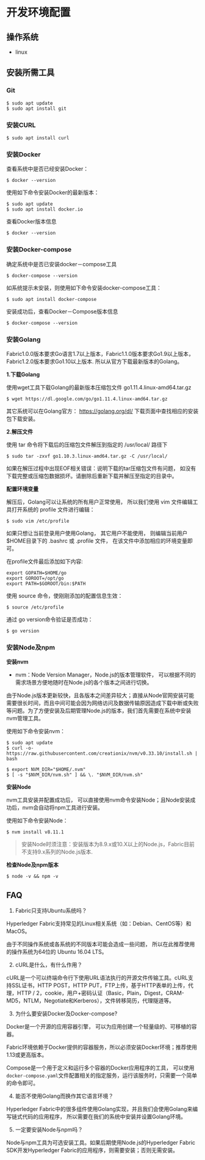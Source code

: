 # 开发环境配置

## 操作系统

- linux

## 安装所需工具

### Git
```
$ sudo apt update
$ sudo apt install git
```
### 安装CURL

```
$ sudo apt install curl
```

### 安装Docker
查看系统中是否已经安装Docker：
```
$ docker --version
```
使用如下命令安装Docker的最新版本：
```
$ sudo apt update
$ sudo apt install docker.io
```
查看Docker版本信息
```
$ docker --version
```


### 安装Docker-compose
确定系统中是否已安装docker－compose工具
```
$ docker-compose --version
```
如系统提示未安装，则使用如下命令安装docker-compose工具：
```
$ sudo apt install docker-compose
```
安装成功后，查看Docker－Compose版本信息
```
$ docker-compose --version

```

### 安装Golang
Fabric1.0.0版本要求Go语言1.7以上版本，Fabric1.1.0版本要求Go1.9以上版本，Fabric1.2.0版本要求Go1.10以上版本. 所以从官方下载最新版本的Golang。

 **1.下载Golang**

使用wget工具下载Golang的最新版本压缩包文件 go1.11.4.linux-amd64.tar.gz
```
$ wget https://dl.google.com/go/go1.11.4.linux-amd64.tar.gz

```
其它系统可以在Golang官方： https://golang.org/dl/ 下载页面中查找相应的安装包下载安装。

**2.解压文件**

使用 tar 命令将下载后的压缩包文件解压到指定的 /usr/local/ 路径下
```
$ sudo tar -zxvf go1.10.3.linux-amd64.tar.gz -C /usr/local/
```
如果在解压过程中出现EOF相关错误：说明下载的tar压缩包文件有问题， 如没有下载完整或压缩包数据损坏。请删除后重新下载并解压至指定的目录中。

**配置环境变量**

解压后，Golang可以让系统的所有用户正常使用， 所以我们使用 vim 文件编辑工具打开系统的 profile 文件进行编辑：
```
$ sudo vim /etc/profile
```
如果只想让当前登录用户使用Golang， 其它用户不能使用， 则编辑当前用户$HOME目录下的 .bashrc 或 .profile 文件， 在该文件中添加相应的环境变量即可。

在profile文件最后添加如下内容:
```
export GOPATH=$HOME/go
export GOROOT=/opt/go
export PATH=$GOROOT/bin:$PATH
```
使用 source 命令，使刚刚添加的配置信息生效：
```
$ source /etc/profile
```
通过 go version命令验证是否成功：

```
$ go version
```
### 安装Node及npm

**安装nvm**

- nvm：Node Version Manager，Node.js的版本管理软件， 可以根据不同的需求场景方便地随时在Node.js的各个版本之间进行切换。

由于Node.js版本更新较快，且各版本之间差异较大；直接从Node官网安装可能需要很长时间，而且中间可能会因为网络访问及数据传输原因造成下载中断或失败等问题。为了方便安装及后期管理Node.js的版本，我们首先需要在系统中安装nvm管理工具。

使用如下命令安装nvm：

```
$ sudo apt update
$ curl -o- https://raw.githubusercontent.com/creationix/nvm/v0.33.10/install.sh | bash

$ export NVM_DIR="$HOME/.nvm"
$ [ -s "$NVM_DIR/nvm.sh" ] && \. "$NVM_DIR/nvm.sh"
```
**安装Node**

nvm工具安装并配置成功后， 可以直接使用nvm命令安装Node；且Node安装成功后，nvm会自动将npm工具进行安装。

使用如下命令安装Node：

```
$ nvm install v8.11.1
```
> 安装Node时须注意：安装版本为8.9.x或10.X以上的Node.js，Fabric目前不支持9.x系列的Node.js版本.

**检查Node及npm版本**

```
$ node -v && npm -v
```


## FAQ
1. Fabric只支持Ubuntu系统吗？

Hyperledger Fabric支持常见的Linux相关系统（如：Debian、CentOS等）和MacOS。

由于不同操作系统或各系统的不同版本可能会造成一些问题， 所以在此推荐使用的操作系统为64位的 Ubuntu 16.04 LTS。

2. cURL是什么，有什么作用？

cURL是一个可以终端命令行下使用URL语法执行的开源文件传输工具。cURL支持SSL证书，HTTP POST，HTTP PUT，FTP上传，基于HTTP表单的上传，代理，HTTP / 2，cookie，用户+密码认证（Basic，Plain，Digest，CRAM-MD5，NTLM，Negotiate和Kerberos），文件转移简历，代理隧道等。

3. 为什么要安装Docker及Docker-compose?

Docker是一个开源的应用容器引擎， 可以为应用创建一个轻量级的、可移植的容器。

Fabric环境依赖于Docker提供的容器服务，所以必须安装Docker环境；推荐使用1.13或更高版本。

Compose是一个用于定义和运行多个容器的Docker应用程序的工具， 可以使用`docker-compose.yaml`文件配置相关的指定服务，运行该服务时，只需要一个简单的命令即可。

4. 能否不使用Golang而换作其它语言环境？

Hyperledger Fabric中的很多组件使用Golang实现，并且我们会使用Golang来编写链式代码的应用程序， 所以需要在我们的系统中安装并设置Golang环境。

5. 一定要安装Node与npm吗？

Node与npm工具为可选安装工具。如果后期使用Node.js的Hyperledger Fabric SDK开发Hyperledger Fabric的应用程序，则需要安装；否则无需安装。
